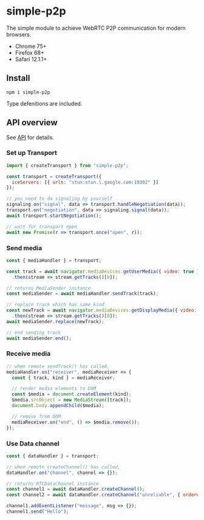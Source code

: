 # simple-p2p

The simple module to achieve WebRTC P2P communication for modern browsers.

- Chrome 75+
- Firefox 68+
- Safari 12.1.1+

## Install

```
npm i simple-p2p
```

Type defenitions are included.

## API overview

See [API](./API.md) for details.

### Set up Transport

```js
import { createTransport } from "simple-p2p";

const transport = createTransport({
  iceServers: [{ urls: "stun:stun.l.google.com:19302" }]
});

// you need to do signaling by yourself
signaling.on("signal", data => transport.handleNegotiation(data));
transport.on("negotiation", data => signaling.signal(data));
await transport.startNegotiation();

// wait for transport open
await new Promise(r => transport.once("open", r));
```

### Send media

```js
const { mediaHandler } = transport;

const track = await navigator.mediaDevices.getUserMedia({ video: true })
  .then(stream => stream.getTracks()[0]);

// returns MediaSender instance
const mediaSender = await mediaHandler.sendTrack(track);

// replace track which has same kind
const newTrack = await navigator.mediaDevices.getDisplayMedia({ video: true })
  .then(stream => stream.getTracks()[0]);
await mediaSender.replace(newTrack);

// end sending track
await mediaSender.end();
```

### Receive media

```js
// when remote sendTrack() has called,
mediaHandler.on("receiver", mediaReceiver => {
  const { track, kind } = mediaReceiver;

  // render media elements to DOM
  const $media = document.createElement(kind);
  $media.srcObject = new MediaStream([track]);
  document.body.appendChild($media);

  // remove from DOM
  mediaReceiver.on("end", () => $media.remove());
});
```

### Use Data channel

```js
const { dataHandler } = transport;

// when remote createChannel() has called,
dataHandler.on("channel", channel => {});

// returns RTCDataChannel instance
const channel1 = await dataHandler.createChannel();
const channel2 = await dataHandler.createChannel("unreliable", { ordered: false });

channel1.addEventListener("message", msg => {});
channel1.send("Hello");
```
